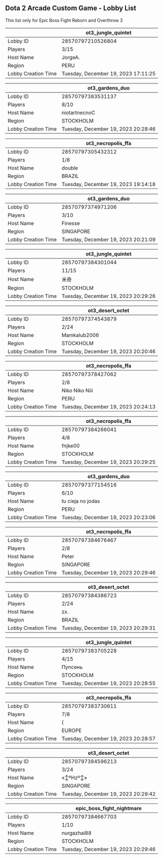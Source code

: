 ## Dota 2 Arcade Custom Game - Lobby List

This list only for Epic Boss Fight Reborn and Overthrow 3

|  | ot3_jungle_quintet |
| ------ | ------ |
| Lobby ID | 28570797210526804 |
| Players | 3/15 |
| Host Name | JorgeA. |
| Region | PERU |
| Lobby Creation Time | Tuesday, December 19, 2023 17:11:25 |


|  | ot3_gardens_duo |
| ------ | ------ |
| Lobby ID | 28570797383531137 |
| Players | 8/10 |
| Host Name | niotartnecnoC |
| Region | STOCKHOLM |
| Lobby Creation Time | Tuesday, December 19, 2023 20:28:46 |


|  | ot3_necropolis_ffa |
| ------ | ------ |
| Lobby ID | 28570797305432312 |
| Players | 1/8 |
| Host Name | double |
| Region | BRAZIL |
| Lobby Creation Time | Tuesday, December 19, 2023 19:14:18 |


|  | ot3_gardens_duo |
| ------ | ------ |
| Lobby ID | 28570797374971206 |
| Players | 3/10 |
| Host Name | Finesse |
| Region | SINGAPORE |
| Lobby Creation Time | Tuesday, December 19, 2023 20:21:09 |


|  | ot3_jungle_quintet |
| ------ | ------ |
| Lobby ID | 28570797384301044 |
| Players | 11/15 |
| Host Name | 米奇 |
| Region | STOCKHOLM |
| Lobby Creation Time | Tuesday, December 19, 2023 20:29:26 |


|  | ot3_desert_octet |
| ------ | ------ |
| Lobby ID | 28570797374543879 |
| Players | 2/24 |
| Host Name | Mamkalub2006 |
| Region | STOCKHOLM |
| Lobby Creation Time | Tuesday, December 19, 2023 20:20:46 |


|  | ot3_necropolis_ffa |
| ------ | ------ |
| Lobby ID | 28570797378427062 |
| Players | 2/8 |
| Host Name | Niko Niko Niii |
| Region | PERU |
| Lobby Creation Time | Tuesday, December 19, 2023 20:24:13 |


|  | ot3_necropolis_ffa |
| ------ | ------ |
| Lobby ID | 28570797384266041 |
| Players | 4/8 |
| Host Name | fnjke00 |
| Region | STOCKHOLM |
| Lobby Creation Time | Tuesday, December 19, 2023 20:29:25 |


|  | ot3_gardens_duo |
| ------ | ------ |
| Lobby ID | 28570797377154516 |
| Players | 6/10 |
| Host Name | tu cieja no jodas |
| Region | PERU |
| Lobby Creation Time | Tuesday, December 19, 2023 20:23:06 |


|  | ot3_necropolis_ffa |
| ------ | ------ |
| Lobby ID | 28570797384676467 |
| Players | 2/8 |
| Host Name | Peter |
| Region | SINGAPORE |
| Lobby Creation Time | Tuesday, December 19, 2023 20:29:46 |


|  | ot3_desert_octet |
| ------ | ------ |
| Lobby ID | 28570797384386723 |
| Players | 2/24 |
| Host Name | zx. |
| Region | BRAZIL |
| Lobby Creation Time | Tuesday, December 19, 2023 20:29:31 |


|  | ot3_jungle_quintet |
| ------ | ------ |
| Lobby ID | 28570797383705228 |
| Players | 4/15 |
| Host Name | Пупсень |
| Region | STOCKHOLM |
| Lobby Creation Time | Tuesday, December 19, 2023 20:28:55 |


|  | ot3_necropolis_ffa |
| ------ | ------ |
| Lobby ID | 28570797383730611 |
| Players | 7/8 |
| Host Name | ( |
| Region | EUROPE |
| Lobby Creation Time | Tuesday, December 19, 2023 20:28:57 |


|  | ot3_desert_octet |
| ------ | ------ |
| Lobby ID | 28570797384596213 |
| Players | 3/24 |
| Host Name | «↕ºHzº↕» |
| Region | SINGAPORE |
| Lobby Creation Time | Tuesday, December 19, 2023 20:29:42 |


|  | epic_boss_fight_nightmare |
| ------ | ------ |
| Lobby ID | 28570797384667703 |
| Players | 1/10 |
| Host Name | nurgazhai88 |
| Region | STOCKHOLM |
| Lobby Creation Time | Tuesday, December 19, 2023 20:29:46 |


